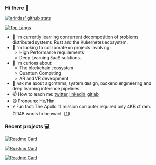 ### Hi there 👋

[![arindas' github stats](https://github-readme-stats-chi-tan.vercel.app/api?username=arindas&include_all_commits=true&show_icons=true&hide_title=true&hide_border=true&theme=dark)](https://github.com/arindas)

[![Top Langs](https://github-readme-stats-chi-tan.vercel.app/api/top-langs/?username=arindas&langs_count=10&layout=compact&theme=dark&hide_border=true)](https://github.com/arindas)


<!--
**arindas/arindas** is a ✨ _special_ ✨ repository because its `README.md` (this file) appears on your GitHub profile.

Here are some ideas to get you started:
-->
<!--
- 🔭 I’m currently working on a privacy preserving secure medical document store.
-->
- 🌱 I’m currently learning concurrent decomposition of problems, distributed systems, Rust and the Kubernetes ecosystem.
- 👯 I’m looking to collaborate on projects involving:
  - High Performance requirements
  - Deep Learning SaaS solutions.
- 🤔 I’m curious about:
  - The blockchain ecosystem
  - Quantum Computing
  - AR and VR development
- 💬 Ask me about algorithms, system design, backend engineering and deep learning inference pipelines.
- 📫 How to reach me: [twitter](https://twitter.com/arind_das), [linkedin](https://www.linkedin.com/in/arind-das), [gitlab](https://gitlab.com/dasarindam.mails)
- 😄 Pronouns: He/Him
- ⚡ Fun fact: The Apollo 11 mission computer required only 4KB of ram. (2048 words to be exact. [\[1\]](https://en.wikipedia.org/wiki/Apollo_Guidance_Computer))


### Recent projects :computer:
[![Readme Card](https://github-readme-stats-chi-tan.vercel.app/api/pin/?username=arindas&repo=bheap&theme=dark&hide_border=true)](https://github.com/arindas/bheap)

[![Readme Card](https://github-readme-stats-chi-tan.vercel.app/api/pin/?username=arindas&repo=riakv&theme=dark&hide_border=true)](https://github.com/arindas/riakv)

[![Readme Card](https://github-readme-stats-chi-tan.vercel.app/api/pin/?username=arindas&repo=batnotify&theme=dark&hide_border=true)](https://github.com/arindas/batnotify)
